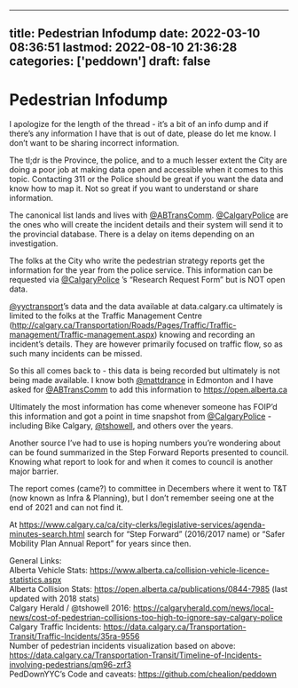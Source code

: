 
---
title: Pedestrian Infodump
date: 2022-03-10 08:36:51
lastmod: 2022-08-10 21:36:28
categories: ['peddown']
draft: false
---


# Pedestrian Infodump
I apologize for the length of the thread - it’s a bit of an info dump and if there’s any information I have that is out of date, please do let me know. I don’t want to be sharing incorrect information.

The tl;dr is the Province, the police, and to a much lesser extent the City are doing a poor job at making data open and accessible when it comes to this topic. Contacting 311 or the Police should be great if you want the data and know how to map it. Not so great if you want to understand or share information.

The canonical list lands and lives with [@ABTransComm](https://twitter.com/ABTransComm). [@CalgaryPolice](https://twitter.com/calgarypolice) are the ones who will create the incident details and their system will send it to the provincial database. There is a delay on items depending on an investigation.

The folks at the City who write the pedestrian strategy reports get the information for the year from the police service. This information can be requested via [@CalgaryPolice](https://twitter.com/calgarypolice) ’s “Research Request Form” but is NOT open data.

[@yyctransport](https://twitter.com/yyctransport)’s data and the data available at data.calgary.ca ultimately is limited to the folks at the Traffic Management Centre (http://calgary.ca/Transportation/Roads/Pages/Traffic/Traffic-management/Traffic-management.aspx) knowing and recording an incident’s details. They are however primarily focused on traffic flow, so as such many incidents can be missed.

So this all comes back to - this data is being recorded but ultimately is not being made available. I know both [@mattdrance](https://twitter.com/mattdrance) in Edmonton and I have asked for [@ABTransComm](https://twitter.com/ABTransComm) to add this information to https://open.alberta.ca

Ultimately the most information has come whenever someone has FOIP’d this information and got a point in time snapshot from [@CalgaryPolice](https://twitter.com/calgarypolice)  - including Bike Calgary, [@tshowell](https://twitter.com/tshowell), and others over the years.

Another source I’ve had to use is hoping numbers you’re wondering about can be found summarized in the Step Forward Reports presented to council. Knowing what report to look for and when it comes to council is another major barrier.

The report comes (came?) to committee in Decembers where it went to T&T (now known as Infra & Planning), but I don’t remember seeing one at the end of 2021 and can not find it.

At https://www.calgary.ca/ca/city-clerks/legislative-services/agenda-minutes-search.html  search for “Step Forward” (2016/2017 name) or “Safer Mobility Plan Annual Report” for years since then.


General Links:  
Alberta Vehicle Stats: https://www.alberta.ca/collision-vehicle-licence-statistics.aspx  
Alberta Collision Stats: https://open.alberta.ca/publications/0844-7985 (last updated with 2018 stats)  
Calgary Herald / @tshowell 2016: https://calgaryherald.com/news/local-news/cost-of-pedestrian-collisions-too-high-to-ignore-say-calgary-police  
Calgary Traffic Incidents: https://data.calgary.ca/Transportation-Transit/Traffic-Incidents/35ra-9556  
Number of pedestrian incidents visualization based on above: https://data.calgary.ca/Transportation-Transit/Timeline-of-Incidents-involving-pedestrians/qm96-zrf3  
PedDownYYC’s Code and caveats: https://github.com/chealion/peddown 

<!-- #public #peddown -->

<!-- {BearID:4CE2766C-8AD5-4040-BFEE-B99E5962A86E-36523-000031C8AA4DA2CF} -->
